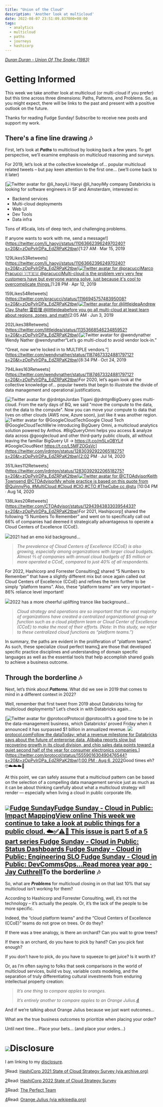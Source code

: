 ```yaml
---
title: "Union of the Cloud"
description: 'Another look at multicloud'
date: 2022-08-07 23:51:09.837000+00:00
tags:
  - analytics
  - multicloud
  - paths
  - journeys
  - hashicorp
---
```


*[Duran Duran - Union Of The Snake (1983)](https://www.youtube.com/watch?v=n6p5Q6_JBes)*

Getting Informed
================

This week we take another look at multicloud (or multi-cloud if you prefer) but this time across three dimensions: Paths, Patterns, and Problems. So, as you might expect, there will be links to the past and present with a positive outlook on the future.

Thanks for reading Fudge Sunday! Subscribe to receive new posts and support my work.

There's a fine line drawing 🎶
-----------------------------

First, let’s look at ***Paths*** to multicloud by looking back a few years. To get perspective, we’ll examine emphasis on multicloud reasoning and surveys.

For 2019, let’s look at the collective knowledge of… popular multicloud related tweets – but pay keen attention to the first one… (we’ll come back to it later)

[![Twitter avatar for @li_haoyi](https://substackcdn.com/image/twitter_name/w_96/li_haoyi.jpg)Li Haoyi @li\_haoyiMy company Databricks is looking for software engineers in SF and Amsterdam, interested in:

- Backend services
- Multi-cloud deployments
- Web UI
- Dev Tools
- Data infra

Tons of #Scala, lots of deep tech, and challenging problems.

If anyone wants to work with me, send a message!](https://twitter.com/li_haoyi/status/1106366239624970240?s=20&t=zOpPvIrDPa_EdZRPaK2tbw)[1:27 AM ∙ Mar 15, 2019



129Likes53Retweets](https://twitter.com/li_haoyi/status/1106366239624970240?s=20&t=zOpPvIrDPa_EdZRPaK2tbw)[![Twitter avatar for @pracucci](https://substackcdn.com/image/twitter_name/w_96/pracucci.jpg)Marco Pracucci 🇮🇹🇪🇺 @pracucciMulti-cloud is the problem very very few customers have but everyone wanna solve, just because it's cool to overcomplicate things.](https://twitter.com/pracucci/status/1116694575748395008?s=20&t=zOpPvIrDPa_EdZRPaK2tbw)[1:28 PM ∙ Apr 12, 2019



159Likes54Retweets](https://twitter.com/pracucci/status/1116694575748395008?s=20&t=zOpPvIrDPa_EdZRPaK2tbw)[![Twitter avatar for @littleidea](https://substackcdn.com/image/twitter_name/w_96/littleidea.jpg)Andrew Clay Shafer 雷启理 @littleideabefore you go all multi-cloud at least learn about regions, zones, and math](https://twitter.com/littleidea/status/1135366854623485952?s=20&t=zOpPvIrDPa_EdZRPaK2tbw)[2:05 AM ∙ Jun 3, 2019



202Likes38Retweets](https://twitter.com/littleidea/status/1135366854623485952?s=20&t=zOpPvIrDPa_EdZRPaK2tbw)[![Twitter avatar for @wendynather](https://substackcdn.com/image/twitter_name/w_96/wendynather.jpg)Wendy Nather @wendynather“Let’s go multi-cloud to avoid vendor lock-in.”

“Great, now we’re locked in to MULTIPLE vendors.”](https://twitter.com/wendynather/status/1187467332488179712?s=20&t=zOpPvIrDPa_EdZRPaK2tbw)[8:34 PM ∙ Oct 24, 2019



794Likes163Retweets](https://twitter.com/wendynather/status/1187467332488179712?s=20&t=zOpPvIrDPa_EdZRPaK2tbw)For 2020, let’s again look at the collective knowledge of… popular tweets that begin to illustrate the divide of data management and operational justifications.

[![Twitter avatar for @jrdntgn](https://substackcdn.com/image/twitter_name/w_96/jrdntgn.jpg)Jordan Tigani @jrdntgnBigQuery goes multi-cloud. From the early days of BQ, we said "move the compute to the data, not the data to the compute". Now you can move your compute to data that lives on other clouds (AWS now, Azure soon), just like it was another region. ![Twitter avatar for @GoogleCloudTech](https://substackcdn.com/image/twitter_name/w_40/GoogleCloudTech.jpg)Google Cloud Tech @GoogleCloudTechWe’re introducing BigQuery Omni, a multicloud analytics solution powered by Anthos. #BigQueryOmni helps you access & analyze data across @googlecloud and other third-party public clouds, all without leaving the familiar BigQuery UI → https://t.co/m5LxOBYLif #GoogleCloudNext https://t.co/L5MFZOGsVc](https://twitter.com/jrdntgn/status/1283039292206518275?s=20&t=zOpPvIrDPa_EdZRPaK2tbw)[2:02 PM ∙ Jul 14, 2020



351Likes112Retweets](https://twitter.com/jrdntgn/status/1283039292206518275?s=20&t=zOpPvIrDPa_EdZRPaK2tbw)[![Twitter avatar for @CTOAdvisor](https://substackcdn.com/image/twitter_name/w_96/CTOAdvisor.jpg)Keith Townsend @CTOAdvisorMy whole practice is based on this quote from @QuinnyPig. #MultiCloud #Cloud #CIO #CTO #TheCube cc @stu](https://twitter.com/CTOAdvisor/status/1294394383303954433?s=20&t=zOpPvIrDPa_EdZRPaK2tbw) [10:04 PM ∙ Aug 14, 2020



138Likes20Retweets](https://twitter.com/CTOAdvisor/status/1294394383303954433?s=20&t=zOpPvIrDPa_EdZRPaK2tbw)For 2021, Hashipcorp[1](#footnote-1) shared the following “5 Numbers To Remember” and went on to specifically call out 66% of companies had deemed it strategically advantageous to operate a Cloud Centers of Excellence (CCoE).

[![](https://bucketeer-e05bbc84-baa3-437e-9518-adb32be77984.s3.amazonaws.com/public/images/3614aaba-8de2-4fb8-a22d-d7eb7253988e_2204x1030.png)](https://substackcdn.com/image/fetch/f_auto,q_auto:good,fl_progressive:steep/https%3A%2F%2Fbucketeer-e05bbc84-baa3-437e-9518-adb32be77984.s3.amazonaws.com%2Fpublic%2Fimages%2F3614aaba-8de2-4fb8-a22d-d7eb7253988e_2204x1030.png)2021 had an emo kid background…
> *The prevalence of Cloud Centers of Excellence (CCoE) is also growing, especially among organizations with larger cloud budgets. Almost ⅔ of companies with annual cloud budgets of $5 million or more operated a CCoE, compared to just 40% of all respondents.*
> 
> 

For 2022, Hashicorp and Forrester Consulting[2](#footnote-2) shared “5 Numbers to Remember” that have a slightly different mix but once again called out Cloud Centers of Excellence (CCoE) and refines the term further to be simply “platform teams”. Also, these “platform teams” are very important – 86% reliance level important!

[![](https://bucketeer-e05bbc84-baa3-437e-9518-adb32be77984.s3.amazonaws.com/public/images/cd89557a-8102-4bf2-af0c-faf14376dc2a_2134x1016.png)](https://substackcdn.com/image/fetch/f_auto,q_auto:good,fl_progressive:steep/https%3A%2F%2Fbucketeer-e05bbc84-baa3-437e-9518-adb32be77984.s3.amazonaws.com%2Fpublic%2Fimages%2Fcd89557a-8102-4bf2-af0c-faf14376dc2a_2134x1016.png)2022 has a more cheerful uplifting trance like background…
> *Cloud strategy and operations are so important that the vast majority of organizations have created a centralized organizational group or function such as a cloud platform team or Cloud Center of Excellence (CCoE) to make the most of their efforts. (Note: In this study, we refer to these centralized cloud functions as “platform teams.”)*
> 
> 

In summary, the paths are evident in the proliferation of “platform teams”. As such, these specialize cloud perfect teams[3](#footnote-3) are those that developed specific practice disciplines and understanding of domain specific languages as well as the essential tools that help accomplish shared goals to achieve a business outcome.

Through the borderline 🎶
------------------------

Next, let’s think about ***Patterns***. What did we see in 2019 that comes to mind in a different context in 2022?

Well, remember that first tweet from 2019 about Databricks hiring for multicloud deployments? Let’s check in with Databricks again… 

[![Twitter avatar for @protocol](https://substackcdn.com/image/twitter_name/w_96/protocol.jpg)Protocol @protocolIt’s a good time to be in the data-management business, which Databricks' proved Friday when it announced it has surpassed $1 billion in annualized revenue. [![](https://bucketeer-e05bbc84-baa3-437e-9518-adb32be77984.s3.amazonaws.com/public/images/f490d925-eab1-40db-a637-1f539f6d9974_1200x600.jpeg)protocol.comFollow the dataToday: what a revenue milestone for Databricks says about the future of enterprise data, Alibaba reports slow but recovering growth in its cloud division, and chip sales data points toward a quiet second half of the year for consumer electronics companies.](https://www.protocol.com/newsletters/protocol-enterprise/databricks-one-billion-alibaba-cloud)](https://twitter.com/protocol/status/1555901630490476544?s=20&t=zOpPvIrDPa_EdZRPaK2tbw)[1:00 PM ∙ Aug 6, 2022](https://twitter.com/protocol/status/1555901630490476544?s=20&t=zOpPvIrDPa_EdZRPaK2tbw)Good times eh? 🤓☁️☁️☁️🤯

At this point, we can safely assume that a multicloud pattern can be based on the selection of a compelling data management service just as much as it can be about thinking carefully about what a multicloud strategy will render — especially when living a cloud in public corporate life.

[![](https://bucketeer-e05bbc84-baa3-437e-9518-adb32be77984.s3.amazonaws.com/public/images/58409c1d-315a-477e-9392-64c82bab22dd_992x992.png)Fudge SundayFudge Sunday - Cloud in Public: Impact MappingView online This week we continue to take a look at public things for a public cloud. ☁️✅⚠️🛑 This issue is part 5 of a 5 part series Fudge Sunday - Cloud in Public: Status Dashboards Fudge Sunday - Cloud in Public: Engineering SLO Fudge Sunday - Cloud in Public: DevCommsOps…Read morea year ago · Jay Cuthrell](https://sunday.fudge.org/p/fudge-sunday-cloud-in-public-impact-mapping-826383?utm_source=substack&utm_campaign=post_embed&utm_medium=web)To the borderline 🎶
-------------------

So, what are ***Problems*** for multicloud closing in on that last 10% that say multicloud isn’t working for them? 

According to Hashicorp and Forrester Consulting, well, it’s not the technology – it’s actually the people. Or, it’s the lack of the people to be more specific.

Indeed, the “cloud platform teams” and the “Cloud Centers of Excellence (CCoE)” teams do not grow on trees. Or do they?

If there was a tree analogy, is there an orchard? Can you wait to grow trees?

If there is an orchard, do you have to pick by hand? Can you pick fast enough?

If you don’t have to pick, do you have to squeeze to get juice? Is it worth it?

Or, as I’m often saying to folks that seek comparisons in the world of multicloud services, build vs buy, variable costs modeling, and the separation of truly differentiating cultural investments from enduring intellectual property creation:


> *It’s one thing to compare apples to oranges.* 
> 
> *It’s entirely another to compare apples to an Orange Julius.[4](#footnote-4)*
> 
> 

And if we’re talking about Orange Julius because we just want outcomes…

What are the true business outcomes to prioritize when placing your order?

Until next time… Place your bets… (and place your orders…)

[![](https://bucketeer-e05bbc84-baa3-437e-9518-adb32be77984.s3.amazonaws.com/public/images/24c1bc56-e6e7-4e2f-8277-ed8a73662534_666x375.jpeg)](https://substackcdn.com/image/fetch/f_auto,q_auto:good,fl_progressive:steep/https%3A%2F%2Fbucketeer-e05bbc84-baa3-437e-9518-adb32be77984.s3.amazonaws.com%2Fpublic%2Fimages%2F24c1bc56-e6e7-4e2f-8277-ed8a73662534_666x375.jpeg)Disclosure
==========

I am linking to my [disclosure](https://jaycuthrell.com/disclosure/?utm_campaign=Fudge%20Sunday&utm_medium=email&utm_source=Revue%20newsletter).

[1](#footnote-anchor-1)Read: [HashiCorp 2021 State of Cloud Strategy Survey (via archive.org)](https://web.archive.org/web/20210811160340/https://www.hashicorp.com/state-of-the-cloud)

[2](#footnote-anchor-2)Read: [HashiCorp 2022 State of Cloud Strategy Survey](https://www.hashicorp.com/state-of-the-cloud)

[3](#footnote-anchor-3)Read: [The Perfect Team](https://fudge.org/archive/the-perfect-team/)

[4](#footnote-anchor-4)Read: [Orange Julius (via wikipedia.org)](https://en.wikipedia.org/wiki/Orange_Julius)


